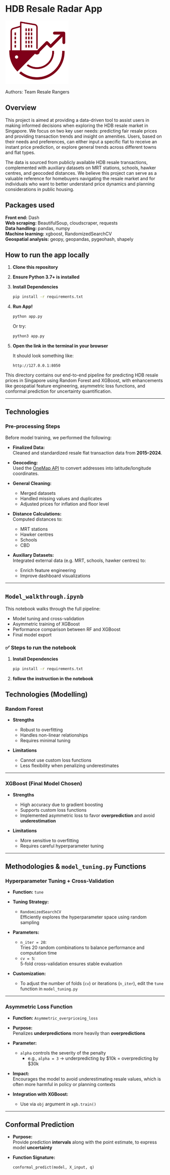 # HDB Resale Radar App
<img src="assets/applogo.png" alt="App Logo" width="200" height="200"/>

Authors: Team Resale Rangers

## Overview
This project is aimed at providing a data-driven tool to assist users in making informed decisions when exploring the HDB resale market in Singapore. We focus on two key user needs: predicting fair resale prices and providing transaction trends and insight on amenities. Users, based on their needs and preferences, can either input a specific flat to receive an instant price prediction, or explore general trends across different towns and flat types.

The data is sourced from publicly available HDB resale transactions, complemented with auxiliary datasets on MRT stations, schools, hawker centres, and geocoded distances. We believe this project can serve as a valuable reference for homebuyers navigating the resale market and for individuals who want to better understand price dynamics and planning considerations in public housing.

## Packages used  
**Front end:** Dash  <br>
**Web scraping:** BeautifulSoup, cloudscraper, requests  <br>
**Data handling:** pandas, numpy  <br>
**Machine learning:** xgboost, RandomizedSearchCV  <br>
**Geospatial analysis:** geopy, geopandas, pygeohash, shapely  


## How to run the app locally
1. **Clone this repository**
2. **Ensure Python 3.7+ is installed**
3. **Install Dependencies**
   ```bash
   pip install -r requirements.txt
   ```
   
4. **Run App!**

   ```bash
   python app.py
   ```

   Or try:

   ```bash
   python3 app.py
   ```
   
5. **Open the link in the terminal in your browser**

   It should look something like:

   ```text
   http://127.0.0.1:8050
   ```
This directory contains our end-to-end pipeline for predicting HDB resale prices in Singapore using Random Forest and XGBoost, with enhancements like geospatial feature engineering, asymmetric loss functions, and conformal prediction for uncertainty quantification.

---

##  Technologies

###  Pre-processing Steps

Before model training, we performed the following:

- **Finalized Data:**  
  Cleaned and standardized resale flat transaction data from **2015–2024**.

- **Geocoding:**  
  Used the [OneMap API](https://www.onemap.gov.sg/) to convert addresses into latitude/longitude coordinates.

- **General Cleaning:**  
  - Merged datasets  
  - Handled missing values and duplicates  
  - Adjusted prices for inflation and floor level

- **Distance Calculations:**  
  Computed distances to:
  - MRT stations  
  - Hawker centres  
  - Schools  
  - CBD

- **Auxiliary Datasets:**  
  Integrated external data (e.g. MRT, schools, hawker centres) to:
  - Enrich feature engineering  
  - Improve dashboard visualizations

---

##  `Model_walkthrough.ipynb`

This notebook walks through the full pipeline:

- Model tuning and cross-validation  
- Asymmetric training of XGBoost  
- Performance comparison between RF and XGBoost  
- Final model export

### ✅ Steps to run the notebook

1. **Install Dependencies**

   ```bash
   pip install -r requirements.txt
2. **follow the instruction in the notebook**

##  Technologies (Modelling)

###  Random Forest

- **Strengths**
  - Robust to overfitting  
  - Handles non-linear relationships  
  - Requires minimal tuning

- **Limitations**
  - Cannot use custom loss functions  
  - Less flexibility when penalizing underestimates

---

###  XGBoost (Final Model Chosen)

- **Strengths**
  - High accuracy due to gradient boosting  
  - Supports custom loss functions  
  - Implemented asymmetric loss to favor **overprediction** and avoid **underestimation**

- **Limitations**
  - More sensitive to overfitting  
  - Requires careful hyperparameter tuning

---

##  Methodologies & `model_tuning.py` Functions

###  Hyperparameter Tuning + Cross-Validation

- **Function:** `tune`

- **Tuning Strategy:**
  - `RandomizedSearchCV`  
    Efficiently explores the hyperparameter space using random sampling

- **Parameters:**
  - `n_iter = 20`:  
    Tries 20 random combinations to balance performance and computation time
  - `cv = 5`:  
    5-fold cross-validation ensures stable evaluation

- **Customization:**
  - To adjust the number of folds (`cv`) or iterations (`n_iter`), edit the `tune` function in `model_tuning.py`

---

###  Asymmetric Loss Function

- **Function:** `Asymmetric_overpriceing_loss`

- **Purpose:**  
  Penalizes **underpredictions** more heavily than **overpredictions**

- **Parameter:**
  - `alpha` controls the severity of the penalty  
    - e.g., `alpha = 3` → underpredicting by $10k = overpredicting by $30k

- **Impact:**  
  Encourages the model to avoid underestimating resale values, which is often more harmful in policy or planning contexts

- **Integration with XGBoost:**
  - Use via `obj` argument in `xgb.train()`

---

##  Conformal Prediction

- **Purpose:**  
  Provide prediction **intervals** along with the point estimate, to express model **uncertainty**

- **Function Signature:**
  ```python
  conformal_predict(model, X_input, q)
